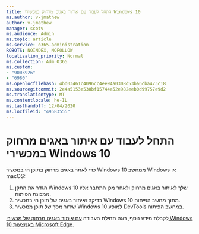 ```yaml
---
title: התחל לעבוד עם איתור באגים מרחוק במכשירי Windows 10
ms.author: v-jmathew
author: v-jmathew
manager: scotv
ms.audience: Admin
ms.topic: article
ms.service: o365-administration
ROBOTS: NOINDEX, NOFOLLOW
localization_priority: Normal
ms.collection: Adm_O365
ms.custom:
- "9003926"
- "6980"
ms.openlocfilehash: 4bd03461c4096cc4ee94a0308d53ba6cba473c18
ms.sourcegitcommit: 2e4a5153e530bf15744a52e982eeb0d99757e9d2
ms.translationtype: MT
ms.contentlocale: he-IL
ms.lasthandoff: 12/04/2020
ms.locfileid: "49583555"
---
```

# <a name="get-started-with-remotely-debugging-windows-10-devices"></a>התחל לעבוד עם איתור באגים מרחוק במכשירי Windows 10

כדי לאתר באגים מרחוק בתוכן חי במכשיר Windows 10 ממחשב Windows או macOS:

1. הגדר את התקן Windows 10 שלך לאיתור באגים מרחוק ולאחר מכן התחבר אליו ממכונת הפיתוח.
2. בדיקה ואיתור באגים של תוכן חי במכשיר Windows 10 מתוך מחשב הפיתוח.
3. שידור מסך של תוכן ממכשיר Windows 10 למופע DevTools במחשב הפיתוח.

לקבלת מידע נוסף, ראה תחילת העבודה [עם איתור באגים מרחוק של מכשירי Windows 10 באמצעות Microsoft Edge](https://go.microsoft.com/fwlink/?linkid=2142172).
